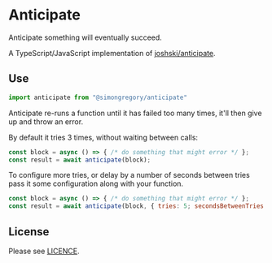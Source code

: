 # Anticipate

Anticipate something will eventually succeed. 

A TypeScript/JavaScript implementation of [joshski/anticipate](https://github.com/joshski/anticipate).

## Use

```js
import anticipate from "@simongregory/anticipate"
```

Anticipate re-runs a function until it has failed too many times, it'll then give up and throw an error.  

By default it tries 3 times, without waiting between calls:


```js
const block = async () => { /* do something that might error */ };
const result = await anticipate(block);
```

To configure more tries, or delay by a number of seconds between tries pass it some configuration along with your function.

```js
const block = async () => { /* do something that might error */ };
const result = await anticipate(block, { tries: 5; secondsBetweenTries: 10 });
```

## License

Please see [LICENCE](LICENSE).